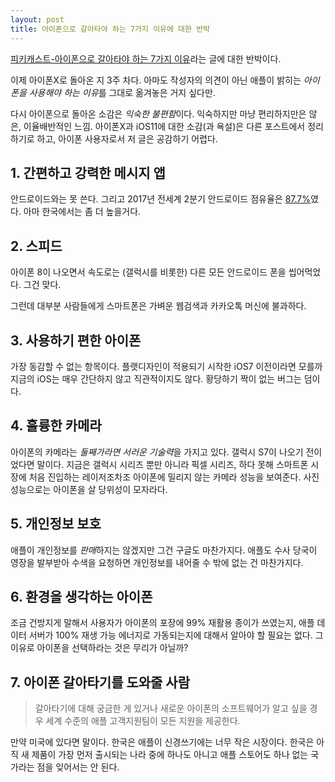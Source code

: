 ```yaml
---
layout: post
title: 아이폰으로 갈아타야 하는 7가지 이유에 대한 반박
---
```


[피키캐스트-아이폰으로 갈아타야 하는 7가지 이유](https://www.pikicast.com/#!/menu=landing&content_id=557372)라는 글에 대한 반박이다.

이제 아이폰X로 돌아온 지 3주 차다. 아마도 작성자의 의견이 아닌 애플이 밝히는 *아이폰을 사용해야 하는 이유*를 그대로 옮겨놓은 거지 싶다만.

다시 아이폰으로 돌아온 소감은 *익숙한 불편함*이다. 익숙하지만 마냥 편리하지만은 않은, 이율배반적인 느낌. 아이폰X과 iOS11에 대한 소감(과 욕설)은 다른 포스트에서 정리하기로 하고, 아이폰 사용자로서 저 글은 공감하기 어렵다.

## 1. 간편하고 강력한 메시지 앱

안드로이드와는 못 쓴다. 그리고 2017년 전세계 2분기 안드로이드 점유율은 [87.7%](https://www.statista.com/statistics/266136/global-market-share-held-by-smartphone-operating-systems/)였다. 아마 한국에서는 좀 더 높을거다.

## 2. 스피드

아이폰 8이 나오면서 속도로는 (갤럭시를 비롯한) 다른 모든 안드로이드 폰을 씹어먹었다. 그건 맞다.

그런데 대부분 사람들에게 스마트폰은 가벼운 웹검색과 카카오톡 머신에 불과하다. 

## 3. 사용하기 편한 아이폰

가장 동감할 수 없는 항목이다. 플랫디자인이 적용되기 시작한 iOS7 이전이라면 모를까 지금의 iOS는 매우 간단하지 않고 직관적이지도 않다. 황당하기 짝이 없는 버그는 덤이다.

## 4. 훌륭한 카메라

아이폰의 카메라는 *둘째가라면 서러운 기술력*을 가지고 있다. 갤럭시 S7이 나오기 전이었다면 말이다. 지금은 갤럭시 시리즈 뿐만 아니라 픽셀 시리즈, 하다 못해 스마트폰 시장에 처음 진입하는 레이저조차조 아이폰에 밀리지 않는 카메라 성능을 보여준다. 사진 성능으로는 아이폰을 살 당위성이 모자라다.

## 5. 개인정보 보호

애플이 개인정보를 *판매*하지는 않겠지만 그건 구글도 마찬가지다. 애플도 수사 당국이 영장을 발부받아 수색을 요청하면 개인정보를 내어줄 수 밖에 없는 건 마찬가지다.

## 6. 환경을 생각하는 아이폰

조금 건방지게 말해서 사용자가 아이폰의 포장에 99% 재활용 종이가 쓰였는지, 애플 데이터 서버가 100% 재생 가능 에너지로 가동되는지에 대해서 알아야 할 필요는 없다.  그 이유로 아이폰을 선택하라는 것은 무리가 아닐까?

## 7. 아이폰 갈아타기를 도와줄 사람

> 갈아타기에 대해 궁금한 게 있거나 새로운 아이폰의 소프트웨어가 알고 싶을 경우 세계 수준의 애플 고객지원팀이 모든 지원을 제공한다.

만약 미국에 있다면 말이다. 한국은 애플이 신경쓰기에는 너무 작은 시장이다. 한국은 아직 새 제품이 가장 먼저 출시되는 나라 중에 하나도 아니고 애플 스토어도 하나 없는 국가라는 점을 잊어서는 안 된다.
